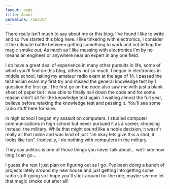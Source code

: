 ```yaml
---
layout: page
title: About
permalink: /about/
---
```


There really isn't much to say about me or this blog. I've found I like to write and so I've started this blog here. I like tinkering with electronics, I consider it the ultimate battle between getting something to work and not letting the magic smoke out. As much as I like messing with electronics I'm by no means an engineer or anywhere near an expert in any one field.

I do have a great deal of experience in many other pursuits in life, some of which you'll find on this blog, others not so much.
I began in electronics in middle school, taking my amateur radio exam at the age of 14. I passed the technician exam my first try and missed the general knowledge test by 1 question the first go. The first go on the code also saw me with just a blank sheet of paper but I was able to finally nail down the code and for some reason didn't sit for the knowledge test again. I waiting almost the full year, believe before retaking the knowledge test and passing it. You'll see some radio stuff here for sure.

In high school I began my assault on computers. I studied computer communications in high school but never pursued it as a career, choosing instead, the military. While that might sound like a noble decision, it wasn't really all that noble and was kind of just "ah okay lets give this a shot, it looks like fun". Ironically, I do nothing with computers in the military.

They say politics is one of those things you never talk about... we'll see how long I can go...

I guess the rest I just plan on figuring out as I go. I've been doing a bunch of projects lately around my new house and just getting into getting some radio stuff going so I hope you'll stick around for the ride, maybe see me let that magic smoke out after all!
